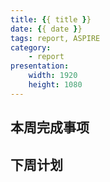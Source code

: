 ```yaml
---
title: {{ title }}
date: {{ date }}
tags: report, ASPIRE
category: 
    - report
presentation:
    width: 1920
    height: 1080
---
```

<!-- slide -->
## 本周完成事项


<!-- slide -->
## 下周计划
